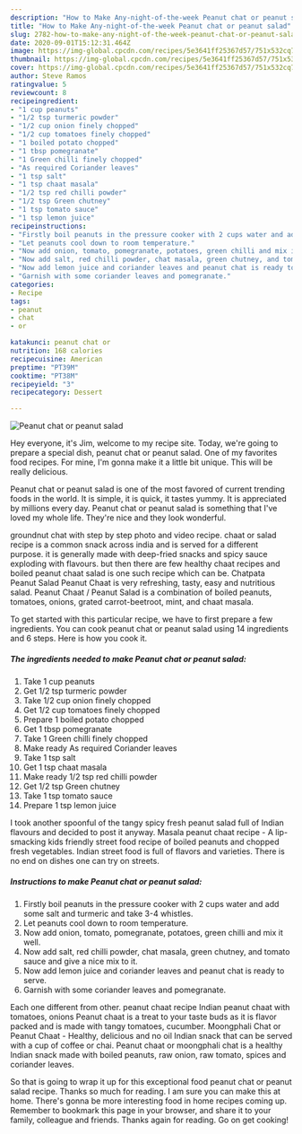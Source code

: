 ```yaml
---
description: "How to Make Any-night-of-the-week Peanut chat or peanut salad"
title: "How to Make Any-night-of-the-week Peanut chat or peanut salad"
slug: 2782-how-to-make-any-night-of-the-week-peanut-chat-or-peanut-salad
date: 2020-09-01T15:12:31.464Z
image: https://img-global.cpcdn.com/recipes/5e3641ff25367d57/751x532cq70/peanut-chat-or-peanut-salad-recipe-main-photo.jpg
thumbnail: https://img-global.cpcdn.com/recipes/5e3641ff25367d57/751x532cq70/peanut-chat-or-peanut-salad-recipe-main-photo.jpg
cover: https://img-global.cpcdn.com/recipes/5e3641ff25367d57/751x532cq70/peanut-chat-or-peanut-salad-recipe-main-photo.jpg
author: Steve Ramos
ratingvalue: 5
reviewcount: 8
recipeingredient:
- "1 cup peanuts"
- "1/2 tsp turmeric powder"
- "1/2 cup onion finely chopped"
- "1/2 cup tomatoes finely chopped"
- "1 boiled potato chopped"
- "1 tbsp pomegranate"
- "1 Green chilli finely chopped"
- "As required Coriander leaves"
- "1 tsp salt"
- "1 tsp chaat masala"
- "1/2 tsp red chilli powder"
- "1/2 tsp Green chutney"
- "1 tsp tomato sauce"
- "1 tsp lemon juice"
recipeinstructions:
- "Firstly boil peanuts in the pressure cooker with 2 cups water and add some salt and turmeric and take 3-4 whistles."
- "Let peanuts cool down to room temperature."
- "Now add onion, tomato, pomegranate, potatoes, green chilli and mix it well."
- "Now add salt, red chilli powder, chat masala, green chutney, and tomato sauce and give a nice mix to it."
- "Now add lemon juice and coriander leaves and peanut chat is ready to serve."
- "Garnish with some coriander leaves and pomegranate."
categories:
- Recipe
tags:
- peanut
- chat
- or

katakunci: peanut chat or 
nutrition: 168 calories
recipecuisine: American
preptime: "PT39M"
cooktime: "PT38M"
recipeyield: "3"
recipecategory: Dessert

---
```



![Peanut chat or peanut salad](https://img-global.cpcdn.com/recipes/5e3641ff25367d57/751x532cq70/peanut-chat-or-peanut-salad-recipe-main-photo.jpg)

Hey everyone, it's Jim, welcome to my recipe site. Today, we're going to prepare a special dish, peanut chat or peanut salad. One of my favorites food recipes. For mine, I'm gonna make it a little bit unique. This will be really delicious.

Peanut chat or peanut salad is one of the most favored of current trending foods in the world. It is simple, it is quick, it tastes yummy. It is appreciated by millions every day. Peanut chat or peanut salad is something that I've loved my whole life. They're nice and they look wonderful.

groundnut chat with step by step photo and video recipe. chaat or salad recipe is a common snack across india and is served for a different purpose. it is generally made with deep-fried snacks and spicy sauce exploding with flavours. but then there are few healthy chaat recipes and boiled peanut chaat salad is one such recipe which can be. Chatpata Peanut Salad Peanut Chaat is very refreshing, tasty, easy and nutritious salad. Peanut Chaat / Peanut Salad is a combination of boiled peanuts, tomatoes, onions, grated carrot-beetroot, mint, and chaat masala.


To get started with this particular recipe, we have to first prepare a few ingredients. You can cook peanut chat or peanut salad using 14 ingredients and 6 steps. Here is how you cook it.

<!--inarticleads1-->

##### The ingredients needed to make Peanut chat or peanut salad:

1. Take 1 cup peanuts
1. Get 1/2 tsp turmeric powder
1. Take 1/2 cup onion finely chopped
1. Get 1/2 cup tomatoes finely chopped
1. Prepare 1 boiled potato chopped
1. Get 1 tbsp pomegranate
1. Take 1 Green chilli finely chopped
1. Make ready As required Coriander leaves
1. Take 1 tsp salt
1. Get 1 tsp chaat masala
1. Make ready 1/2 tsp red chilli powder
1. Get 1/2 tsp Green chutney
1. Take 1 tsp tomato sauce
1. Prepare 1 tsp lemon juice


I took another spoonful of the tangy spicy fresh peanut salad full of Indian flavours and decided to post it anyway. Masala peanut chaat recipe - A lip-smacking kids friendly street food recipe of boiled peanuts and chopped fresh vegetables. Indian street food is full of flavors and varieties. There is no end on dishes one can try on streets. 

<!--inarticleads2-->

##### Instructions to make Peanut chat or peanut salad:

1. Firstly boil peanuts in the pressure cooker with 2 cups water and add some salt and turmeric and take 3-4 whistles.
1. Let peanuts cool down to room temperature.
1. Now add onion, tomato, pomegranate, potatoes, green chilli and mix it well.
1. Now add salt, red chilli powder, chat masala, green chutney, and tomato sauce and give a nice mix to it.
1. Now add lemon juice and coriander leaves and peanut chat is ready to serve.
1. Garnish with some coriander leaves and pomegranate.


Each one different from other. peanut chaat recipe Indian peanut chaat with tomatoes, onions Peanut chaat is a treat to your taste buds as it is flavor packed and is made with tangy tomatoes, cucumber. Moongphali Chat or Peanut Chaat - Healthy, delicious and no oil Indian snack that can be served with a cup of coffee or chai. Peanut chaat or moongphali chat is a healthy Indian snack made with boiled peanuts, raw onion, raw tomato, spices and coriander leaves. 

So that is going to wrap it up for this exceptional food peanut chat or peanut salad recipe. Thanks so much for reading. I am sure you can make this at home. There's gonna be more interesting food in home recipes coming up. Remember to bookmark this page in your browser, and share it to your family, colleague and friends. Thanks again for reading. Go on get cooking!
